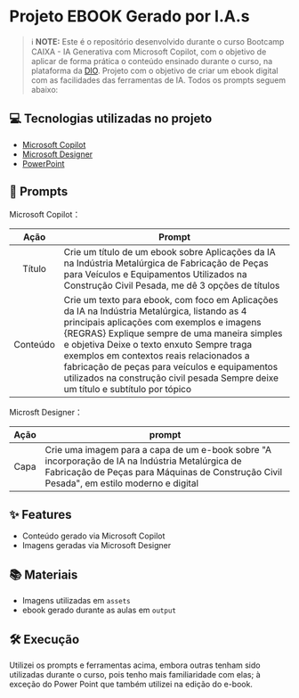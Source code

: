 # Projeto EBOOK Gerado por I.A.s


 > ℹ️ **NOTE:** Este é o repositório desenvolvido durante o curso Bootcamp CAIXA - IA Generativa com Microsoft Copilot, com o objetivo de aplicar de forma prática o conteúdo ensinado durante o curso, na plataforma da [DIO](https://dio.me).
 >  Projeto com o objetivo de criar um ebook digital com as facilidades das ferramentas de IA. Todos os prompts seguem abaixo:

## 💻 Tecnologias utilizadas no projeto

- [Microsoft Copilot](https://designer.microsoft.com/image-creator?scenario=texttoimage) 
- [Microsoft Designer](https://designer.microsoft.com/image-creator?scenario=texttoimage)
- [PowerPoint](https://www.microsoft.com/en/microsoft-365/powerpoint)

## 🧠 Prompts

Microsoft Copilot：

|   Ação   | Prompt                                                                                                                                                                                                                                                                         |
| :------: | ------------------------------------------------------------------------------------------------------------------------------------------------------------------------------------------------------------------------------------------------------------------------------ |
|  Título  | Crie um título de um ebook sobre Aplicações da IA na Indústria Metalúrgica de Fabricação de Peças para Veículos e Equipamentos Utilizados na Construção Civil Pesada, me dê 3 opções de títulos                                                                                |
| Conteúdo | Crie um texto para ebook, com foco em Aplicações da IA na Indústria Metalúrgica, listando as 4 principais aplicações com exemplos e imagens {REGRAS} Explique sempre de uma maneira simples e objetiva Deixe o texto enxuto Sempre traga exemplos em contextos reais relacionados a fabricação de peças para veículos e equipamentos utilizados na construção civil pesada Sempre deixe um título e subtítulo por tópico                                             |

Microsft Designer：

|   Ação   | prompt                                                                                                                                                                                                                                                                         |
| :------: | ------------------------------------------------------------------------------------------------------------------------------------------------------------------------------------------------------------------------------------------------------------------------------ |
|   Capa   | Crie uma imagem para a capa de um e-book sobre "A incorporação de IA na Indústria Metalúrgica de Fabricação de Peças para Máquinas de Construção Civil Pesada", em estilo moderno e digital                                                                                |


## ✨ Features

- Conteúdo gerado via Microsoft Copilot
- Imagens geradas via Microsoft Designer


## 📚 Materiais

- Imagens utilizadas em `assets`
- ebook gerado durante as aulas em `output`


## 🛠️ Execução

Utilizei os prompts e ferramentas acima, embora outras tenham sido utilizadas durante o curso, pois tenho mais familiaridade com elas; à exceção do Power Point que também utilizei na edição do e-book.

